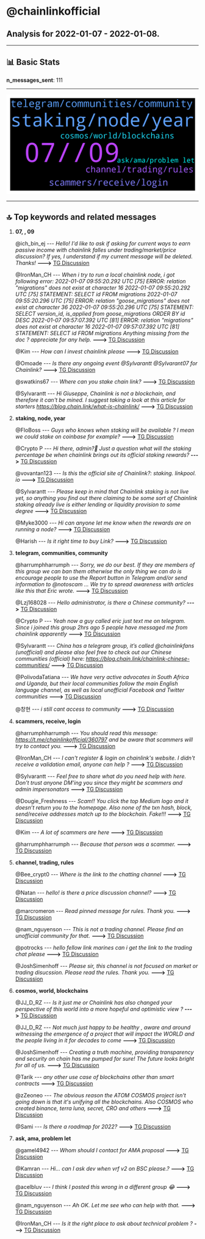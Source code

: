 # **@chainlinkofficial**
 ## Analysis for **2022-01-07** - **2022-01-08**.

---

## 📊 **Basic Stats**

**n_messages_sent**: 111

---
![wordcloud](chainlinkofficial_1Days_wordcloud.png)

---


## 🔝 **Top keywords and related messages**

1. **07, , 09**

    @ich_bin_ej --- *Hello! I'd like to ask if asking for current ways to earn passive income with chainlink falles under trading/market/price discussion? If yes, I understand if my current message will be deleted. Thanks!* **--->** [TG Discussion](https://t.me/chainlinkofficial/361010)

    @IronMan_CH --- *When i try to run a local chainlink node, i got following error: 2022-01-07 09:55:20.292 UTC [75] ERROR:  relation "migrations" does not exist at character 16 2022-01-07 09:55:20.292 UTC [75] STATEMENT:  SELECT id FROM migrations 2022-01-07 09:55:20.296 UTC [75] ERROR:  relation "goose_migrations" does not exist at character 36 2022-01-07 09:55:20.296 UTC [75] STATEMENT:  SELECT version_id, is_applied from goose_migrations ORDER BY id DESC 2022-01-07 09:57:07.392 UTC [81] ERROR:  relation "migrations" does not exist at character 16 2022-01-07 09:57:07.392 UTC [81] STATEMENT:  SELECT id FROM migrations  Anything missing from the doc ? appreciate for any help.* **--->** [TG Discussion](https://t.me/chainlinkofficial/360966)

    @Kim --- *How can I invest chainlink please* **--->** [TG Discussion](https://t.me/chainlinkofficial/360919)

    @Omoade --- *Is there any ongoing event @Sylvarantt @Sylvarant07 for Chainlink?* **--->** [TG Discussion](https://t.me/chainlinkofficial/361184)

    @swatkins67 --- *Where can you stake chain link?* **--->** [TG Discussion](https://t.me/chainlinkofficial/361172)

    @Sylvarantt --- *Hi Giuseppe, Chainlink is not a blockchain, and therefore it can't be mined. I suggest taking a look at this article for starters  https://blog.chain.link/what-is-chainlink/* **--->** [TG Discussion](https://t.me/chainlinkofficial/361104)

2. **staking, node, year**

    @FloBoss --- *Guys who knows when staking will be available ? I mean we could stake on coinbase for example?* **--->** [TG Discussion](https://t.me/chainlinkofficial/360990)

    @Crypto P --- *Hi there, admin?👋 Just a question what will the staking percentage be when chainlink brings out its official staking rewards?* **--->** [TG Discussion](https://t.me/chainlinkofficial/361463)

    @vovantan123 --- *Is this the official site of Chainlink?: staking. linkpool. io* **--->** [TG Discussion](https://t.me/chainlinkofficial/361094)

    @Sylvarantt --- *Please keep in mind that Chainlink staking is not live yet, so anything you find out there claiming to be some sort of Chainlink staking already live is either lending or liquidity provision to some degree* **--->** [TG Discussion](https://t.me/chainlinkofficial/361090)

    @Myke3000 --- *Hi can anyone let me know when the rewards are on running a node?* **--->** [TG Discussion](https://t.me/chainlinkofficial/361055)

    @Harish --- *Is it right time to buy Link?* **--->** [TG Discussion](https://t.me/chainlinkofficial/361112)

3. **telegram, communities, community**

    @harrumphharrumph --- *Sorry, we do our best. If they are members of this group we can ban them otherwise the only thing we can do is encourage people to use the Report button in Telegram and/or send information to @notoscam ... We try to spread awareness with articles like this that Eric wrote.* **--->** [TG Discussion](https://t.me/chainlinkofficial/361511)

    @Lzj168028 --- *Hello administrator, is there a Chinese community?* **--->** [TG Discussion](https://t.me/chainlinkofficial/360858)

    @Crypto P --- *Yeah now a guy called eric just text me on telegram. Since i joined this group 2hrs ago 5 people have messaged me from chainlink apparently* **--->** [TG Discussion](https://t.me/chainlinkofficial/361510)

    @Sylvarantt --- *China has a telegram group, it’s called @chainlinkfans (unofficial) and please also feel free to check out our Chinese communities (official) here:  https://blog.chain.link/chainlink-chinese-communities/* **--->** [TG Discussion](https://t.me/chainlinkofficial/360860)

    @PolivodaTatiana --- *We have very active advocates in South Africa and Uganda, but their local communities follow the main English language channel, as well as local unofficial Facebook and Twitter communities* **--->** [TG Discussion](https://t.me/chainlinkofficial/361456)

    @창현 --- *i still cant access to community* **--->** [TG Discussion](https://t.me/chainlinkofficial/361433)

4. **scammers, receive, login**

    @harrumphharrumph --- *You should read this message: https://t.me/chainlinkofficial/360797 and be aware that scammers will try to contact you.* **--->** [TG Discussion](https://t.me/chainlinkofficial/360818)

    @IronMan_CH --- *I can't register & login on chainlink's website. I didn't receive a validation email, anyone can help ?* **--->** [TG Discussion](https://t.me/chainlinkofficial/360891)

    @Sylvarantt --- *Feel free to share what do you need help with here. Don't trust anyone DM'ing you since they might be scammers and admin impersonators* **--->** [TG Discussion](https://t.me/chainlinkofficial/361529)

    @Dougie_Freshness --- *Scam!! You click the top Medium logo and it doesn’t return you to the homepage. Also none of the txn hash, block, send/receive addresses match up to the blockchain. Fake!!!* **--->** [TG Discussion](https://t.me/chainlinkofficial/361491)

    @Kim --- *A lot of scammers are here* **--->** [TG Discussion](https://t.me/chainlinkofficial/360844)

    @harrumphharrumph --- *Because that person was a scammer.* **--->** [TG Discussion](https://t.me/chainlinkofficial/360815)

5. **channel, trading, rules**

    @Bee_crypt0 --- *Where is the link to the chatting channel* **--->** [TG Discussion](https://t.me/chainlinkofficial/361555)

    @Natan --- *hello! is there a price discussion channel?* **--->** [TG Discussion](https://t.me/chainlinkofficial/361269)

    @marcromeron --- *Read pinned message for rules. Thank you.* **--->** [TG Discussion](https://t.me/chainlinkofficial/361207)

    @nam_nguyenson --- *This is not a trading channel. Please find an unofficial community for that.* **--->** [TG Discussion](https://t.me/chainlinkofficial/361360)

    @potrocks --- *hello fellow link marines can i get the link to the trading chat please* **--->** [TG Discussion](https://t.me/chainlinkofficial/361137)

    @JoshSimenhoff --- *Please sir, this channel is not focused on market or trading disucssion. Please read the rules. Thank you.* **--->** [TG Discussion](https://t.me/chainlinkofficial/361113)

6. **cosmos, world, blockchains**

    @JJ_D_RZ --- *Is it just me or Chainlink has also changed your perspective of this world into a more hopeful and optimistic view ?* **--->** [TG Discussion](https://t.me/chainlinkofficial/361072)

    @JJ_D_RZ --- *Not much just happy to be healthy , aware and around witnessing the emergence of a project that will impact the WORLD and the people living in it for decades to come* **--->** [TG Discussion](https://t.me/chainlinkofficial/361076)

    @JoshSimenhoff --- *Creating a truth machine, providing transparency and security on chain has me pumped for sure! The future looks bright for all of us.* **--->** [TG Discussion](https://t.me/chainlinkofficial/361074)

    @Tarik --- *any other use case of blockchains other than smart contracts* **--->** [TG Discussion](https://t.me/chainlinkofficial/360977)

    @zZeoneo --- *The obvious reason the ATOM COSMOS project isn't going down is that it's unifying all the blockchains. Also COSMOS who created binance, terra luna, secret, CRO and others* **--->** [TG Discussion](https://t.me/chainlinkofficial/360907)

    @Sami --- *Is there a roadmap for 2022?* **--->** [TG Discussion](https://t.me/chainlinkofficial/360954)

7. **ask, ama, problem let**

    @gamel4942 --- *Whom should I contact for AMA proposal* **--->** [TG Discussion](https://t.me/chainlinkofficial/361315)

    @Kamran --- *Hi... can I ask dev when vrf v2 on BSC please.?* **--->** [TG Discussion](https://t.me/chainlinkofficial/361573)

    @acelbluv --- *I think I posted this wrong in a different group 😂* **--->** [TG Discussion](https://t.me/chainlinkofficial/361320)

    @nam_nguyenson --- *Ah OK. Let me see who can help with that.* **--->** [TG Discussion](https://t.me/chainlinkofficial/360902)

    @IronMan_CH --- *Is it the right place to ask about technical problem ?* **--->** [TG Discussion](https://t.me/chainlinkofficial/360967)

